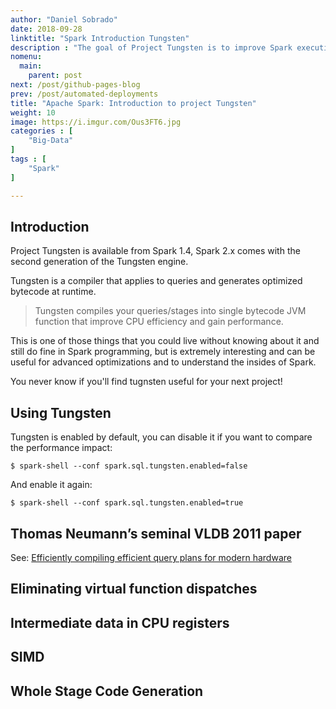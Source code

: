 ```yaml
---
author: "Daniel Sobrado"
date: 2018-09-28
linktitle: "Spark Introduction Tungsten"
description : "The goal of Project Tungsten is to improve Spark execution by optimizing Spark jobs for CPU and memory efficiency, as opposed to network and disk I/O which are considered fast enough, it's a Spark SQL component that provides more efficient Spark operations by working directly at the byte level."
nomenu:
  main:
    parent: post
next: /post/github-pages-blog
prev: /post/automated-deployments
title: "Apache Spark: Introduction to project Tungsten"
weight: 10
image: https://i.imgur.com/Ous3FT6.jpg
categories : [
    "Big-Data"
]
tags : [
    "Spark"
]

---
```



## Introduction

Project Tungsten is available from Spark 1.4, Spark 2.x comes with the second generation of the Tungsten engine.

Tungsten is a compiler that applies to queries and generates optimized bytecode at runtime.

> Tungsten compiles your queries/stages into single bytecode JVM function that improve CPU efficiency and gain performance.

This is one of those things that you could live without knowing about it and still do fine in Spark programming, but is extremely interesting and can be useful for advanced optimizations and to understand the insides of Spark.

You never know if you'll find tugnsten useful for your next project!

## Using Tungsten

Tungsten is enabled by default, you can disable it if you want to compare the performance impact:
```
$ spark-shell --conf spark.sql.tungsten.enabled=false
```

And enable it again:
```
$ spark-shell --conf spark.sql.tungsten.enabled=true
```

## Thomas Neumann’s seminal VLDB 2011 paper

See: <a href="https://blog.acolyer.org/2016/05/23/efficiently-compiling-efficient-query-plans-for-modern-hardware/" target="_blank">Efficiently compiling efficient query plans for modern hardware</a>

## Eliminating virtual function dispatches

## Intermediate data in CPU registers

## SIMD

## Whole Stage Code Generation
